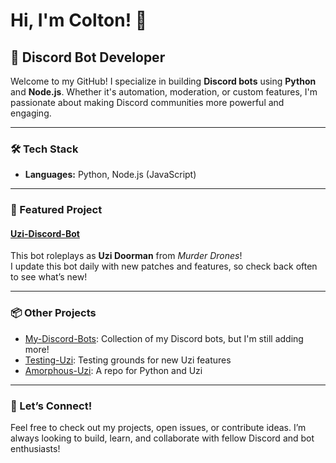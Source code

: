 # Hi, I'm Colton! 👋

## 🚀 Discord Bot Developer

Welcome to my GitHub! I specialize in building **Discord bots** using **Python** and **Node.js**. Whether it's automation, moderation, or custom features, I'm passionate about making Discord communities more powerful and engaging.

---

### 🛠️ Tech Stack
- **Languages:** Python, Node.js (JavaScript)

---

### 🌟 Featured Project

#### [Uzi-Discord-Bot](https://github.com/coltonsr77/Uzi-Discord-Bot)
This bot roleplays as **Uzi Doorman** from *Murder Drones*!  
I update this bot daily with new patches and features, so check back often to see what’s new!

---

### 📦 Other Projects
- [My-Discord-Bots](https://github.com/coltonsr77/My-Discord-Bots): Collection of my Discord bots, but I'm still adding more!
- [Testing-Uzi](https://github.com/coltonsr77/Testing-Uzi): Testing grounds for new Uzi features
- [Amorphous-Uzi](https://github.com/coltonsr77/Amorphous-Uzi): A repo for Python and Uzi

---

### 🤖 Let’s Connect!
Feel free to check out my projects, open issues, or contribute ideas. I’m always looking to build, learn, and collaborate with fellow Discord and bot enthusiasts!
